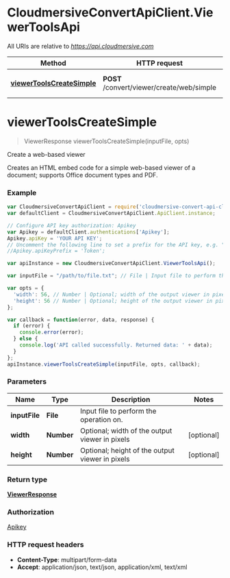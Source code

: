 # CloudmersiveConvertApiClient.ViewerToolsApi

All URIs are relative to *https://api.cloudmersive.com*

Method | HTTP request | Description
------------- | ------------- | -------------
[**viewerToolsCreateSimple**](ViewerToolsApi.md#viewerToolsCreateSimple) | **POST** /convert/viewer/create/web/simple | Create a web-based viewer


<a name="viewerToolsCreateSimple"></a>
# **viewerToolsCreateSimple**
> ViewerResponse viewerToolsCreateSimple(inputFile, opts)

Create a web-based viewer

Creates an HTML embed code for a simple web-based viewer of a document; supports Office document types and PDF.

### Example
```javascript
var CloudmersiveConvertApiClient = require('cloudmersive-convert-api-client');
var defaultClient = CloudmersiveConvertApiClient.ApiClient.instance;

// Configure API key authorization: Apikey
var Apikey = defaultClient.authentications['Apikey'];
Apikey.apiKey = 'YOUR API KEY';
// Uncomment the following line to set a prefix for the API key, e.g. "Token" (defaults to null)
//Apikey.apiKeyPrefix = 'Token';

var apiInstance = new CloudmersiveConvertApiClient.ViewerToolsApi();

var inputFile = "/path/to/file.txt"; // File | Input file to perform the operation on.

var opts = { 
  'width': 56, // Number | Optional; width of the output viewer in pixels
  'height': 56 // Number | Optional; height of the output viewer in pixels
};

var callback = function(error, data, response) {
  if (error) {
    console.error(error);
  } else {
    console.log('API called successfully. Returned data: ' + data);
  }
};
apiInstance.viewerToolsCreateSimple(inputFile, opts, callback);
```

### Parameters

Name | Type | Description  | Notes
------------- | ------------- | ------------- | -------------
 **inputFile** | **File**| Input file to perform the operation on. | 
 **width** | **Number**| Optional; width of the output viewer in pixels | [optional] 
 **height** | **Number**| Optional; height of the output viewer in pixels | [optional] 

### Return type

[**ViewerResponse**](ViewerResponse.md)

### Authorization

[Apikey](../README.md#Apikey)

### HTTP request headers

 - **Content-Type**: multipart/form-data
 - **Accept**: application/json, text/json, application/xml, text/xml

